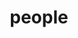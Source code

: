 ---
layout: people
title: people
people:
  - name: Kate Mills
    image: Kate.jpg
    email: klmills@uoregon.edu
    body: Kate (she/her) is the PI of the Developing Brains in Context Lab. She is a first generation student from Louisville KY and graduated with a PhD from University College London in 2015. [CV](/assets/papers/KathrynLMills_CV.pdf)
  - name: Lucy Whitmore
    image: Lucy.png
    email: lwhitmor@uoregon.edu
    body: Lucy Whitmore is the lab manager of the Developing Brains in Context Lab. She recently graduated from UC Berkeley with a degree in Cognitive Science. She is interested in how adolescents create flexible behavioral strategies to navigate the world around them, and how these strategies may be affected by social connections and their environment. [CV](/assets/papers/WhitmoreCVSept2020.pdf)
  - name: Theresa Cheng
    image: Theresa.png
    email: tcheng@uoregon.edu
    body: Theresa Cheng is an *ABD* doctoral student in Developmental Psychology at the University of Oregon. She received her BA in Philosophy and BS in Biology at California State University, Los Angeles, and also holds an EdM in Mind, Brain, and Education from the Harvard Graduate School of Education. She is primarily interested in understanding how adolescence may be a sensitive period of enhanced plasticity for social learning. This question has led her to examine puberty, stress, and different types of peer interactions in relation to the developing brain. A former middle and high school teacher, she is interested in the implications of developmental science in clinical and educational contexts. Outside of the lab, she enjoys the gorgeous greenery of Oregon and dabbles in cooking, language learning, and modern dance.
  - name: Karlena Ochoa
    image: Karlena.png
    email: kochoa@uoregon.edu
    body: Karlena Ochoa is a 4th year PhD student in the developmental psychology program at the University of Oregon. Her research interests broadly focus on children’s social-cognitive development during the preschool years. She is especially interested in children’s moral development. More recently she has examined prosocial behaviors in friendship groups during adolescence. Before coming to University of Oregon, Karlena finished her BA in 2014 and MA at California State University San Marcos. 
  - name: Akhila Nekkanti
    image: Akhila.png
    email: akhilan@uoregon.edu
    body: Akhila Nekkanti came to the Prevention Science doctoral program with a B.S. in Neuroscience and is currently studying under the mentorship of Dr. Elizabeth Skowron in the Family Biobehavioral Health Lab. Her current research examines the impacts of early adversity on children’s executive functioning capacities and resting-state neural activity. Akhila is co-mentored by Dr. Mills on her OSLER TL1 project examining the impacts of an intensive, practice-based intervention (i.e., PCIT) on children’s functional brain organization. Her long-term goal is to delineate the type and extent of environmental enrichment necessary for enhancing lasting change in self-regulatory capacity in children facing early caregiving adversity and trauma.
  - name: Victoria Guazzelli Williamson
    image: Victoria.png
    email: vgw@uoregon.edu
    body: Victoria is a second-year clinical psychology PhD student interested in social cognitive and brain development across adolescence, with an emphasis on how this development impacts mental health (such as internalizing disorders) and physical health (such as obesity). Victoria takes a mixed methods approach to this research blending experimental with longitudinal and observational work and using tools such as task-based fMRI, clinical interviews, and ecological momentary assessment to form a holistic understanding of this development. Victoria’s most recent work focuses on how adolescents’ views of others interact with their understanding of themselves--and how facets of this cross-talk may relate to risk for internalizing disorders. A long-term goal of her research is to develop interventions and influence policies that equitably promote positive development, wellbeing, and health for all adolescents. [CV](/assets/papers/Guazzelli_Williamson_CV.pdf)
  - name: Elizabeth McNeilly
    image: Elizabeth.jpg
    email: emcneill@uoregon.edu
    body: Bio forthcoming
  - name: Clare McCann
    image: Clare.png
    email: cmccann2@uoregon.edu
    body: Clare graduated June of 2020 from the University of Oregon with honors in Psychology, minors in Special Education and Women's Gender & Sexuality Studies. Her research interests include (1) understanding the impact of early life stress on mental health, academic performance, and self-perception and (2) identifying the best ways to support academic competence and confidence in children and adolescents who have experienced adversity, and/or have been diagnosed with neurodevelopmental disorders or mental illness. Clare’s pronouns are she/her/hers.
  - name: Jeya Anandakumar
    image: Jeya.jpg
    email: anandakumar.jeya@gmail.com
    body: Jeya Anandakumar is an undergraduate student at Portland State University in Portland, Oregon. Jeya and Kate began working together when Kate was a post-doc at OHSU, while Jeya was still in high school. Jeya is majoring in biology and minoring in chemistry with a focus on neuroscience. Her research interest include developmental neuroscience and neurogenetics. In her free time, she enjoys playing the flute and taking dance classes.
---